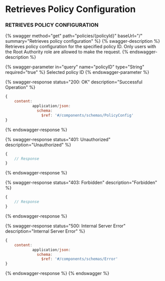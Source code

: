 # Retrieves Policy Configuration

### **RETRIEVES POLICY CONFIGURATION**

{% swagger method="get" path="policies/{policyId}" baseUrl="/" summary="Retrieves policy configuration" %}
{% swagger-description %}
Retrieves policy configuration for the specified policy ID. Only users with the Root Authority role are allowed to make the request.
{% endswagger-description %}

{% swagger-parameter in="query" name="policyID" type="String" required="true" %}
Selected policy ID
{% endswagger-parameter %}

{% swagger-response status="200: OK" description="Successful Operation" %}
```javascript
{
    content:
            application/json:
              schema:
                $ref: '#/components/schemas/PolicyConfig'
}
```
{% endswagger-response %}

{% swagger-response status="401: Unauthorized" description="Unauthorized" %}
```javascript
{
    // Response
}
```
{% endswagger-response %}

{% swagger-response status="403: Forbidden" description="Forbidden" %}
```javascript
{
    // Response
}
```
{% endswagger-response %}

{% swagger-response status="500: Internal Server Error" description="Internal Server Error" %}
```javascript
{
    content:
            application/json:
              schema:
                $ref: '#/components/schemas/Error'
}
```
{% endswagger-response %}
{% endswagger %}

